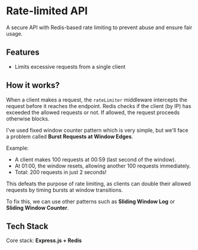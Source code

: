 # Rate-limited API

A secure API with Redis-based rate limiting to prevent abuse and ensure fair usage.

## Features

- Limits excessive requests from a single client

## How it works?

When a client makes a request, the `rateLimiter` middleware intercepts the request before it reaches the endpoint. Redis checks if the client (by IP) has exceeded the allowed requests or not. If allowed, the request proceeds otherwise blocks.

I've used fixed window counter pattern which is very simple, but we'll face a problem called **Burst Requests at Window Edges**.

Example:

- A client makes 100 requests at 00:59 (last second of the window).
- At 01:00, the window resets, allowing another 100 requests immediately.
- Total: 200 requests in just 2 seconds!

This defeats the purpose of rate limiting, as clients can double their allowed requests by timing bursts at window transitions.

To fix this, we can use other patterns such as **Sliding Window Log** or **Sliding Window Counter**.

## Tech Stack

Core stack: **Express.js + Redis**